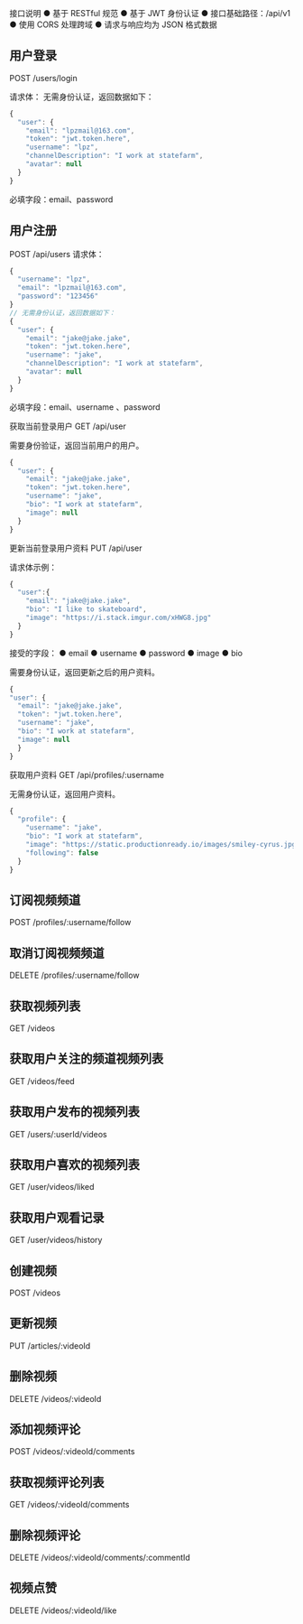 接口说明
● 基于 RESTful 规范
● 基于 JWT 身份认证
● 接口基础路径：/api/v1
● 使用 CORS 处理跨域
● 请求与响应均为 JSON 格式数据

## 用户登录

POST /users/login

请求体：
无需身份认证，返回数据如下：

```javascript
{
  "user": {
    "email": "lpzmail@163.com",
    "token": "jwt.token.here",
    "username": "lpz",
    "channelDescription": "I work at statefarm",
    "avatar": null
  }
}
```

必填字段：email、password

## 用户注册

POST /api/users
请求体：

```javascript
{
  "username": "lpz",
  "email": "lpzmail@163.com",
  "password": "123456"
}
// 无需身份认证，返回数据如下：
{
  "user": {
    "email": "jake@jake.jake",
    "token": "jwt.token.here",
    "username": "jake",
    "channelDescription": "I work at statefarm",
    "avatar": null
  }
}
```

必填字段：email、username 、password

获取当前登录用户
GET /api/user

需要身份验证，返回当前用户的用户。

```javascript
{
  "user": {
    "email": "jake@jake.jake",
    "token": "jwt.token.here",
    "username": "jake",
    "bio": "I work at statefarm",
    "image": null
  }
}
```

更新当前登录用户资料
PUT /api/user

请求体示例：

```javascript
{
  "user":{
    "email": "jake@jake.jake",
    "bio": "I like to skateboard",
    "image": "https://i.stack.imgur.com/xHWG8.jpg"
  }
}
```

接受的字段：
● email
● username
● password
● image
● bio

需要身份认证，返回更新之后的用户资料。

```javascript
{
"user": {
  "email": "jake@jake.jake",
  "token": "jwt.token.here",
  "username": "jake",
  "bio": "I work at statefarm",
  "image": null
  }
}
```

获取用户资料
GET /api/profiles/:username

无需身份认证，返回用户资料。

```javascript
{
  "profile": {
    "username": "jake",
    "bio": "I work at statefarm",
    "image": "https://static.productionready.io/images/smiley-cyrus.jpg",
    "following": false
  }
}
```

## 订阅视频频道

POST /profiles/:username/follow

## 取消订阅视频频道

DELETE /profiles/:username/follow

## 获取视频列表

GET /videos

## 获取用户关注的频道视频列表

GET /videos/feed

## 获取用户发布的视频列表

GET /users/:userId/videos

## 获取用户喜欢的视频列表

GET /user/videos/liked

## 获取用户观看记录

GET /user/videos/history

## 创建视频

POST /videos

## 更新视频

PUT /articles/:videoId

## 删除视频

DELETE /videos/:videoId

## 添加视频评论

POST /videos/:videoId/comments

## 获取视频评论列表

GET /videos/:videoId/comments

## 删除视频评论

DELETE /videos/:videoId/comments/:commentId

## 视频点赞

DELETE /videos/:videoId/like
